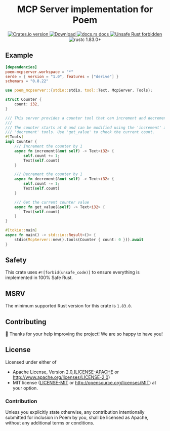 <h1 align="center">MCP Server implementation for Poem</h1>

<div align="center">
  <!-- Crates version -->
  <a href="https://crates.io/crates/poem-mcpserver">
    <img src="https://img.shields.io/crates/v/poem-mcpserver.svg?style=flat-square"
    alt="Crates.io version" />
  </a>
  <!-- Downloads -->
  <a href="https://crates.io/crates/poem-mcpserver">
    <img src="https://img.shields.io/crates/d/poem-mcpserver.svg?style=flat-square"
      alt="Download" />
  </a>
  <!-- docs.rs docs -->
  <a href="https://docs.rs/poem-mcpserver">
    <img src="https://img.shields.io/badge/docs-latest-blue.svg?style=flat-square"
      alt="docs.rs docs" />
  </a>
  <a href="https://github.com/rust-secure-code/safety-dance/">
    <img src="https://img.shields.io/badge/unsafe-forbidden-success.svg?style=flat-square"
      alt="Unsafe Rust forbidden" />
  </a>
  <a>
    <img src="https://img.shields.io/badge/rustc-1.83.0+-ab6000.svg"
      alt="rustc 1.83.0+" />
  </a>
</div>

## Example

```toml
[dependencies]
poem-mcpserver.workspace = "*"
serde = { version = "1.0", features = ["derive"] }
schemars = "0.8.22"
```

```rust
use poem_mcpserver::{stdio::stdio, tool::Text, McpServer, Tools};

struct Counter {
    count: i32,
}

/// This server provides a counter tool that can increment and decrement values.
///
/// The counter starts at 0 and can be modified using the 'increment' and
/// 'decrement' tools. Use 'get_value' to check the current count.
#[Tools]
impl Counter {
    /// Increment the counter by 1
    async fn increment(&mut self) -> Text<i32> {
        self.count += 1;
        Text(self.count)
    }

    /// Decrement the counter by 1
    async fn decrement(&mut self) -> Text<i32> {
        self.count -= 1;
        Text(self.count)
    }

    /// Get the current counter value
    async fn get_value(&self) -> Text<i32> {
        Text(self.count)
    }
}

#[tokio::main]
async fn main() -> std::io::Result<()> {
    stdio(McpServer::new().tools(Counter { count: 0 })).await
}
```

## Safety

This crate uses `#![forbid(unsafe_code)]` to ensure everything is implemented in 100% Safe Rust.

## MSRV

The minimum supported Rust version for this crate is `1.83.0`.

## Contributing

:balloon: Thanks for your help improving the project! We are so happy to have you!


## License

Licensed under either of

* Apache License, Version 2.0,([LICENSE-APACHE](./LICENSE-APACHE) or http://www.apache.org/licenses/LICENSE-2.0)
* MIT license ([LICENSE-MIT](./LICENSE-MIT) or http://opensource.org/licenses/MIT)
  at your option.

### Contribution

Unless you explicitly state otherwise, any contribution intentionally submitted for inclusion in Poem by you, shall be licensed as Apache, without any additional terms or conditions.
